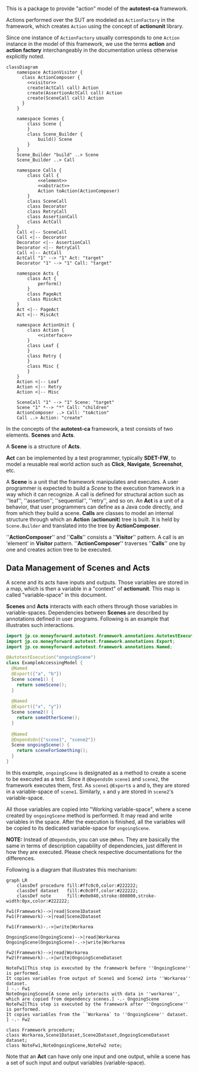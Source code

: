 This is a package to provide "action" model of the **autotest-ca** framework.

Actions performed over the SUT are modeled as `ActionFactory` in the framework, which creates `Action` using the concept of **actionunit** library.

Since one instance of `ActionFactory` usually corresponds to one `Action` instance in the model of this framework, we use the terms **action** and **action factory** interchangeably in the documentation unless otherwise explicitly noted.

```mermaid
classDiagram
    namespace ActionVisitor {
      class ActionComposer {
        <<visitor>>
        create(ActCall call) Action
        create(AssertionActCall call) Action
        create(SceneCall call) Action
      }
    }

    namespace Scenes {
        class Scene {
        }
        class Scene_Builder {
            build() Scene
        }
    }
    Scene_Builder "build" ..> Scene
    Scene_Builder ..> Call

    namespace Calls {
        class Call {
            <<element>>
            <<abstract>>
            Action toAction(ActionComposer)
        }
        class SceneCall
        class Decorator
        class RetryCall
        class AssertionCall
        class ActCall
    }
    Call <|-- SceneCall
    Call <|-- Decorator
    Decorator <|-- AssertionCall
    Decorator <|-- RetryCall
    Call <|-- ActCall
    ActCall "1" --> "1" Act: "target"
    Decorator "1" --> "1" Call: "target"

    namespace Acts {
        class Act {
            perform()
        }
        class PageAct
        class MiscAct
    }
    Act <|-- PageAct
    Act <|-- MiscAct

    namespace ActionUnit {
        class Action {
            <<interface>>
        }
        class Leaf {
        }
        class Retry {
        }
        class Misc {
        }
    }
    Action <|-- Leaf
    Action <|-- Retry
    Action <|-- Misc

    SceneCall "1" --> "1" Scene: "target"
    Scene "1" *--> "*" Call: "children"
    ActionComposer ..> Call: "toAction"
    Call ..> Action: "create"
```

In the concepts of the **autotest-ca** framework, a test consists of two elements.
**Scenes** and **Acts**.

A **Scene** is a structure of **Acts**.

**Act** can be implemented by a test programmer, typically **SDET-FW**, to model a reusable real world action such as **Click**, **Navigate**, **Screenshot**, etc.  

A **Scene** is a unit that the framework manipulates and executes.
A user programmer is expected to build a *Scene* to the execution framework in a way which it can recognize.
A call is defined for structural action such as ''leaf'', ''assertion'', ''sequential'', ''retry'', and so on.
An **Act** is a unit of a behavior, that user programmers can define as a Java code directly, and from which they build a scene.
**Calls** are classes to model an internal structure through which an **Action** (**actionunit**) tree is built.
It is held by `Scene.Builder` and translated into the tree by **ActionComposer**.

''**ActionComposer**'' and ''**Calls**'' consists a ''**Visitor**'' pattern.
A call is an 'element' in **Visitor** pattern.
''**ActionComposer**'' traverses ''**Calls**'' one by one and creates action tree to be executed.

## Data Management of Scenes and Acts

A scene and its acts have inputs and outputs.
Those variables are stored in a map, which is then a variable in a "context" of **actionunit**.
This map is called "variable-space" in this document.

**Scenes** and **Acts** interacts with each others through those variables in variable-spaces.
Dependencies between **Scenes** are described by annotations defined in user programs.
Following is an example that illustrates such interactions.

```java
import jp.co.moneyforward.autotest.framework.annotations.AutotestExecution;
import jp.co.moneyforward.autotest.framework.annotations.Export;
import jp.co.moneyforward.autotest.framework.annotations.Named;

@AutotestExecution("ongoingScene")
class ExampleAccessingModel {
  @Named
  @Export({"a", "b"})
  Scene scene1() {
    return someScene();
  }
  
  @Named
  @Export({"x", "y"})
  Scene scene2() {
    return someOtherScene();
  }
  
  @Named
  @DependsOn({"scene1", "scene2"})
  Scene ongoingScene() {
    return sceneForSomething();
  }
}
```

In this example, `ongoingScene` is designated as a method to create a scene to be executed as a test.
Since it `@DependsOn` `scene1` and `scene2`, the framework executes them, first.
As `scene1` `@Export`s `a` and `b`, they are stored in a variable-space of `scene1`.
Similarly, `x` and `y` are stored in `scene2`'s variable-space.

All those variables are copied into "Working variable-space", where a scene created by `ongoingScene` method is performed.
It may read and write variables in the space.
After the execution is finished, all the variables will be copied to its dedicated variable-space for `ongoingScene`.

**NOTE:** Instead of `@DependsOn`, you can use `@When`.
They are basically the same in terms of description capability of dependencies, just different in how they are executed.
Please check respective documentations for the differences.

Following is a diagram that illustrates this mechanism:

```mermaid
graph LR
    classDef procedure fill:#ffc0c0,color:#222222;
    classDef dataset   fill:#c0c0ff,color:#222222;
    classDef note      fill:#e0e040,stroke:808000,stroke-width:0px,color:#222222;

Fw1(Framework)-->|read|Scene1Dataset
Fw1(Framework)-->|read|Scene2Dataset

Fw1(Framework)-.->|write|Workarea

OngoingScene(OngoingScene)-->|read|Workarea
OngoingScene(OngoingScene)-.->|write|Workarea

Fw2(Framework)-->|read|Workarea
Fw2(Framework)-.->|write|OngoingSceneDataset

NoteFw1[This step is executed by the framework before ''OngoingScene'' is performed.
It copies variables from output of Scene1 and Scene2 into ''Workarea'' dataset.
] -.- Fw1
NoteOngoingScene[A scene only interacts with data in ''workarea'', which are copied from dependency scenes.] -.- OngoingScene
NoteFw2[This step is executed by the framework after ''OngoingScene'' is performed.
It copies variables from the ``Workarea` to ''OngoingScene'' dataset.
] -.- Fw2

class Framework procedure;
class Workarea,Scene1Dataset,Scene2Dataset,OngoingSceneDataset dataset;
class NoteFw1,NoteOngoingScene,NoteFw2 note;
```

Note that an **Act** can have only one input and one output, while a scene has a set of such input and output variables (variable-space).
